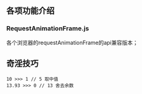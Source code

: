 ## 各项功能介绍

### RequestAnimationFrame.js
各个浏览器的requestAnimationFrame的api兼容版本；


## 奇淫技巧

```
10 >>> 1 // 5 取中值
13.93 >>> 0 // 13 舍去余数


```
